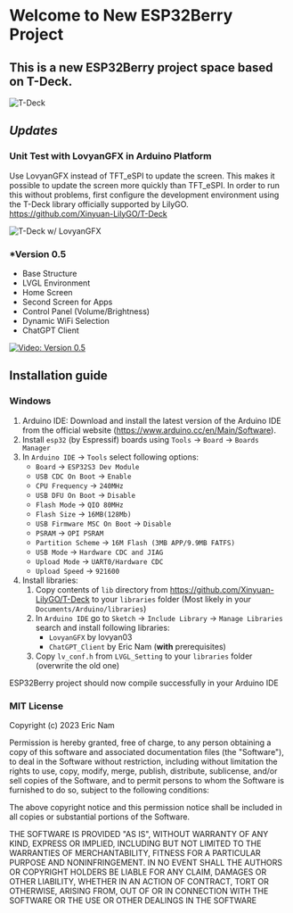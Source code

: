 # Welcome to New ESP32Berry Project

## This is a new ESP32Berry project space based on T-Deck.

![T-Deck](./misc/images/t-deck.jpg)

## *Updates*

### Unit Test with LovyanGFX in Arduino Platform
Use LovyanGFX instead of TFT_eSPI to update the screen. This makes it possible to update the screen more quickly than TFT_eSPI. In order to run this without problems, first configure the development environment using the T-Deck library officially supported by LilyGO. https://github.com/Xinyuan-LilyGO/T-Deck

![T-Deck w/ LovyanGFX](./misc/images/unit_test_lovyangfx.jpg)

### *Version 0.5

- Base Structure
- LVGL Environment 
- Home Screen 
- Second Screen for Apps 
- Control Panel (Volume/Brightness)
- Dynamic WiFi Selection 
- ChatGPT Client

[![Video: Version 0.5](./misc/images/esp32berry_0.5.jpg)](https://youtu.be/5K6rSw9j5iY)

## Installation guide
### Windows
1. Arduino IDE: Download and install the latest version of the Arduino IDE from the official website (https://www.arduino.cc/en/Main/Software).
2. Install `esp32` (by Espressif) boards using `Tools` -> `Board` -> `Boards Manager`
3. In `Arduino IDE` -> `Tools` select following options:
	- `Board` -> `ESP32S3 Dev Module`
	- `USB CDC On Boot` -> `Enable`
	- `CPU Frequency` -> `240MHz`
	- `USB DFU On Boot` -> `Disable`
	- `Flash Mode` -> `QIO 80MHz`
	- `Flash Size` -> `16MB(128Mb)`
	- `USB Firmware MSC On Boot` -> `Disable`
	- `PSRAM` -> `OPI PSRAM`
	- `Partition Scheme` -> `16M Flash (3MB APP/9.9MB FATFS)`
	- `USB Mode` -> `Hardware CDC and JIAG`
	- `Upload Mode` -> `UART0/Hardware CDC`
	- `Upload Speed` -> `921600`
4. Install libraries:
	1. Copy contents of `lib` directory from https://github.com/Xinyuan-LilyGO/T-Deck to your `libraries` folder (Most likely in your `Documents/Arduino/libraries`)
	2. In `Arduino IDE` go to `Sketch` -> `Include Library` -> `Manage Libraries` search and install following libraries:
		- `LovyanGFX` by lovyan03
		- `ChatGPT_Client` by Eric Nam (**with** prerequisites)
	3. Copy `lv_conf.h` from `LVGL_Setting` to your `libraries` folder (overwrite the old one)

ESP32Berry project should now compile successfully in your Arduino IDE

### MIT License

Copyright (c) 2023 Eric Nam

Permission is hereby granted, free of charge, to any person obtaining a copy
of this software and associated documentation files (the "Software"), to deal
in the Software without restriction, including without limitation the rights
to use, copy, modify, merge, publish, distribute, sublicense, and/or sell
copies of the Software, and to permit persons to whom the Software is
furnished to do so, subject to the following conditions:

The above copyright notice and this permission notice shall be included in all
copies or substantial portions of the Software.

THE SOFTWARE IS PROVIDED "AS IS", WITHOUT WARRANTY OF ANY KIND, EXPRESS OR
IMPLIED, INCLUDING BUT NOT LIMITED TO THE WARRANTIES OF MERCHANTABILITY,
FITNESS FOR A PARTICULAR PURPOSE AND NONINFRINGEMENT. IN NO EVENT SHALL THE
AUTHORS OR COPYRIGHT HOLDERS BE LIABLE FOR ANY CLAIM, DAMAGES OR OTHER
LIABILITY, WHETHER IN AN ACTION OF CONTRACT, TORT OR OTHERWISE, ARISING FROM,
OUT OF OR IN CONNECTION WITH THE SOFTWARE OR THE USE OR OTHER DEALINGS IN THE
SOFTWARE
